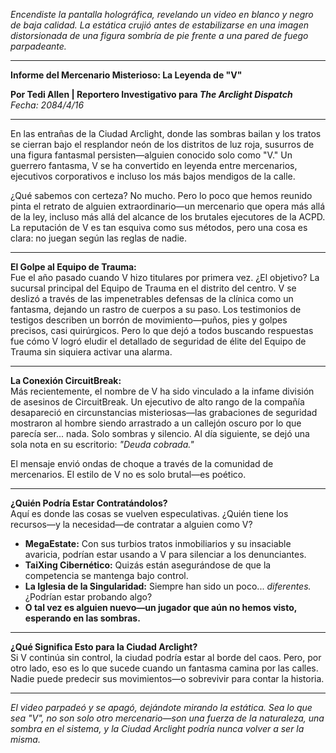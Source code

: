 _Encendiste la pantalla holográfica, revelando un video en blanco y negro de baja calidad. La estática crujió antes de estabilizarse en una imagen distorsionada de una figura sombría de pie frente a una pared de fuego parpadeante._

---

**Informe del Mercenario Misterioso: La Leyenda de "V"**

**Por Tedi Allen | Reportero Investigativo para _The Arclight Dispatch_**  
_Fecha: 2084/4/16_

---

En las entrañas de la Ciudad Arclight, donde las sombras bailan y los tratos se cierran bajo el resplandor neón de los distritos de luz roja, susurros de una figura fantasmal persisten—alguien conocido solo como "V." Un guerrero fantasma, V se ha convertido en leyenda entre mercenarios, ejecutivos corporativos e incluso los más bajos mendigos de la calle.

¿Qué sabemos con certeza? No mucho. Pero lo poco que hemos reunido pinta el retrato de alguien extraordinario—un mercenario que opera más allá de la ley, incluso más allá del alcance de los brutales ejecutores de la ACPD. La reputación de V es tan esquiva como sus métodos, pero una cosa es clara: no juegan según las reglas de nadie.

---

**El Golpe al Equipo de Trauma:**  
Fue el año pasado cuando V hizo titulares por primera vez. ¿El objetivo? La sucursal principal del Equipo de Trauma en el distrito del centro. V se deslizó a través de las impenetrables defensas de la clínica como un fantasma, dejando un rastro de cuerpos a su paso. Los testimonios de testigos describen un borrón de movimiento—puños, pies y golpes precisos, casi quirúrgicos. Pero lo que dejó a todos buscando respuestas fue cómo V logró eludir el detallado de seguridad de élite del Equipo de Trauma sin siquiera activar una alarma.

---

**La Conexión CircuitBreak:**  
Más recientemente, el nombre de V ha sido vinculado a la infame división de asesinos de CircuitBreak. Un ejecutivo de alto rango de la compañía desapareció en circunstancias misteriosas—las grabaciones de seguridad mostraron al hombre siendo arrastrado a un callejón oscuro por lo que parecía ser... nada. Solo sombras y silencio. Al día siguiente, se dejó una sola nota en su escritorio: _"Deuda cobrada."_

El mensaje envió ondas de choque a través de la comunidad de mercenarios. El estilo de V no es solo brutal—es poético.

---

**¿Quién Podría Estar Contratándolos?**  
Aquí es donde las cosas se vuelven especulativas. ¿Quién tiene los recursos—y la necesidad—de contratar a alguien como V?

- **MegaEstate:** Con sus turbios tratos inmobiliarios y su insaciable avaricia, podrían estar usando a V para silenciar a los denunciantes.
- **TaiXing Cibernético:** Quizás están asegurándose de que la competencia se mantenga bajo control.
- **La Iglesia de la Singularidad:** Siempre han sido un poco... _diferentes._ ¿Podrían estar probando algo?
- **O tal vez es alguien nuevo—un jugador que aún no hemos visto, esperando en las sombras.**

---

**¿Qué Significa Esto para la Ciudad Arclight?**  
Si V continúa sin control, la ciudad podría estar al borde del caos. Pero, por otro lado, eso es lo que sucede cuando un fantasma camina por las calles. Nadie puede predecir sus movimientos—o sobrevivir para contar la historia.

---

_El video parpadeó y se apagó, dejándote mirando la estática. Sea lo que sea "V", no son solo otro mercenario—son una fuerza de la naturaleza, una sombra en el sistema, y la Ciudad Arclight podría nunca volver a ser la misma._
